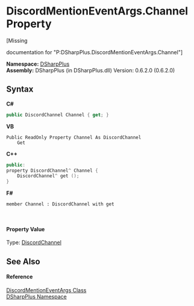 # DiscordMentionEventArgs.Channel Property 
 

\[Missing <summary> documentation for "P:DSharpPlus.DiscordMentionEventArgs.Channel"\]

**Namespace:**&nbsp;<a href="503971eb-de5e-a570-9922-de9500a9b1cc">DSharpPlus</a><br />**Assembly:**&nbsp;DSharpPlus (in DSharpPlus.dll) Version: 0.6.2.0 (0.6.2.0)

## Syntax

**C#**<br />
``` C#
public DiscordChannel Channel { get; }
```

**VB**<br />
``` VB
Public ReadOnly Property Channel As DiscordChannel
	Get
```

**C++**<br />
``` C++
public:
property DiscordChannel^ Channel {
	DiscordChannel^ get ();
}
```

**F#**<br />
``` F#
member Channel : DiscordChannel with get

```

<br />

#### Property Value
Type: <a href="44f2ec35-aa98-9c68-225e-7c35b7ee1739">DiscordChannel</a>

## See Also


#### Reference
<a href="8e0b17d6-1ea5-d88a-4970-476f513e3033">DiscordMentionEventArgs Class</a><br /><a href="503971eb-de5e-a570-9922-de9500a9b1cc">DSharpPlus Namespace</a><br />